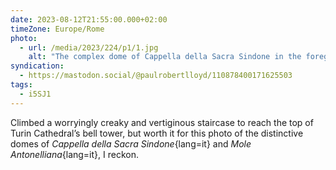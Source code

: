 ```yaml
---
date: 2023-08-12T21:55:00.000+02:00
timeZone: Europe/Rome
photo:
  - url: /media/2023/224/p1/1.jpg
    alt: "The complex dome of Cappella della Sacra Sindone in the foreground, and the distinctive slender and high-pointed dome of Mole Antonelliana in the background."
syndication:
  - https://mastodon.social/@paulrobertlloyd/110878400171625503
tags:
  - i5SJ1
---
```


Climbed a worryingly creaky and vertiginous staircase to reach the top of Turin Cathedral’s bell tower, but worth it for this photo of the distinctive domes of _Cappella della Sacra Sindone_{lang=it} and _Mole Antonelliana_{lang=it}, I reckon.
